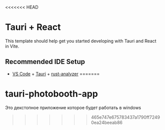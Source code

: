 <<<<<<< HEAD
# Tauri + React

This template should help get you started developing with Tauri and React in Vite.

## Recommended IDE Setup

- [VS Code](https://code.visualstudio.com/) + [Tauri](https://marketplace.visualstudio.com/items?itemName=tauri-apps.tauri-vscode) + [rust-analyzer](https://marketplace.visualstudio.com/items?itemName=rust-lang.rust-analyzer)
=======
# tauri-photobooth-app
Это декстопное приложение которое будет работать в windows
>>>>>>> 465e747e675783437a1790ff72490ea24beeab86
